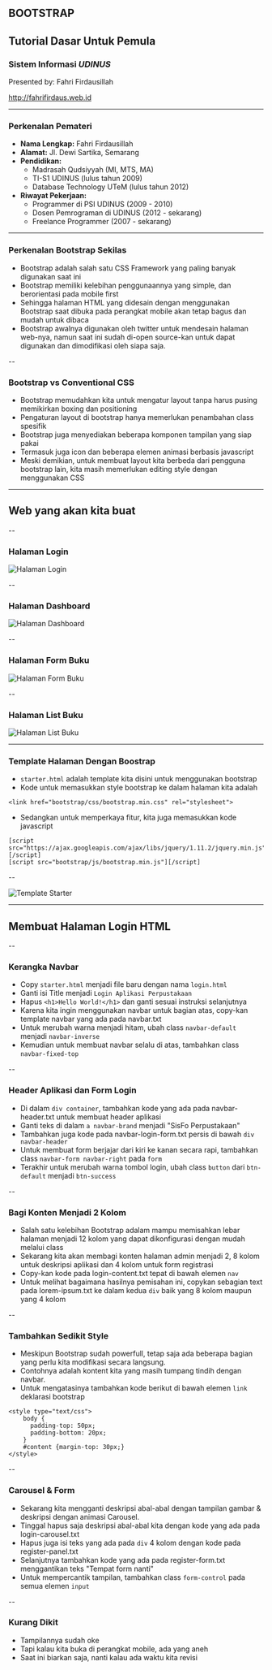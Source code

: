## BOOTSTRAP
## Tutorial Dasar Untuk Pemula
### Sistem Informasi *UDINUS*

Presented by: Fahri Firdausillah

http://fahrifirdaus.web.id

---

### Perkenalan Pemateri

- **Nama Lengkap:** Fahri Firdausillah
- **Alamat:** Jl. Dewi Sartika, Semarang
- **Pendidikan:**
	- Madrasah Qudsiyyah (MI, MTS, MA)
	- TI-S1 UDINUS (lulus tahun 2009)
	- Database Technology UTeM (lulus tahun 2012)
- **Riwayat Pekerjaan:** 
	- Programmer di PSI UDINUS (2009 - 2010)
	- Dosen Pemrograman di UDINUS (2012 - sekarang)
	- Freelance Programmer (2007 - sekarang)
    
---

### Perkenalan Bootstrap Sekilas

- Bootstrap adalah salah satu CSS Framework yang paling banyak digunakan saat ini
- Bootstrap memiliki kelebihan penggunaannya yang simple, dan berorientasi pada mobile first
- Sehingga halaman HTML yang didesain dengan menggunakan Bootstrap saat dibuka pada perangkat mobile akan tetap bagus dan mudah untuk dibaca
- Bootstrap awalnya digunakan oleh twitter untuk mendesain halaman web-nya, namun saat ini sudah di-open source-kan untuk dapat digunakan dan dimodifikasi oleh siapa saja.

--

### Bootstrap vs Conventional CSS

- Bootstrap memudahkan kita untuk mengatur layout tanpa harus pusing memikirkan boxing dan positioning
- Pengaturan layout di bootstrap hanya memerlukan penambahan class spesifik
- Bootstrap juga menyediakan beberapa komponen tampilan yang siap pakai
- Termasuk juga icon dan beberapa elemen animasi berbasis javascript
- Meski demikian, untuk membuat layout kita berbeda dari pengguna bootstrap lain, kita masih memerlukan editing style dengan menggunakan CSS

---

## Web yang akan kita buat

--

### Halaman Login

![Halaman Login](./images-si/login.png)

--

### Halaman Dashboard

![Halaman Dashboard](./images-si/dashboard.png)

--

### Halaman Form Buku

![Halaman Form Buku](./images-si/form_buku.png)

--

### Halaman List Buku

![Halaman List Buku](./images-si/list_buku.png)

---

### Template Halaman Dengan Boostrap

- ```starter.html``` adalah template kita disini untuk menggunakan bootstrap
- Kode untuk memasukkan style bootstrap ke dalam halaman kita adalah

```
<link href="bootstrap/css/bootstrap.min.css" rel="stylesheet">
```

- Sedangkan untuk memperkaya fitur, kita juga memasukkan kode javascript

```
[script src="https://ajax.googleapis.com/ajax/libs/jquery/1.11.2/jquery.min.js"][/script]
[script src="bootstrap/js/bootstrap.min.js"][/script]
```

--

![Template Starter](./images-si/starter.png)

---

## Membuat Halaman Login HTML 

--

### Kerangka Navbar

- Copy ```starter.html``` menjadi file baru dengan nama ```login.html```
- Ganti isi Title menjadi ```Login Aplikasi Perpustakaan```
- Hapus ```<h1>Hello World!</h1>``` dan ganti sesuai instruksi selanjutnya
- Karena kita ingin menggunakan navbar untuk bagian atas, copy-kan  template navbar yang ada pada navbar.txt
- Untuk merubah warna menjadi hitam, ubah class ```navbar-default``` menjadi ```navbar-inverse```
- Kemudian untuk membuat navbar selalu di atas, tambahkan class ```navbar-fixed-top```

--

### Header Aplikasi dan Form Login

- Di dalam ```div container```, tambahkan kode yang ada pada navbar-header.txt untuk membuat header aplikasi
- Ganti teks di dalam ```a navbar-brand``` menjadi "SisFo Perpustakaan"
- Tambahkan juga kode pada navbar-login-form.txt persis di bawah ```div navbar-header```
- Untuk membuat form berjajar dari kiri ke kanan secara rapi, tambahkan class ```navbar-form navbar-right``` pada ```form```
- Terakhir untuk merubah warna tombol login, ubah class ```button``` dari ```btn-default``` menjadi ```btn-success```

--

### Bagi Konten Menjadi 2 Kolom

- Salah satu kelebihan Bootstrap adalam mampu memisahkan lebar halaman menjadi 12 kolom yang dapat dikonfigurasi dengan mudah melalui class
- Sekarang kita akan membagi konten halaman admin menjadi 2, 8 kolom untuk deskripsi aplikasi dan 4 kolom untuk form registrasi
- Copy-kan kode pada login-content.txt tepat di bawah elemen ```nav```
- Untuk melihat bagaimana hasilnya pemisahan ini, copykan sebagian text pada lorem-ipsum.txt ke dalam kedua ```div``` baik yang 8 kolom maupun yang 4 kolom

--

### Tambahkan Sedikit Style

- Meskipun Bootstrap sudah powerfull, tetap saja ada beberapa bagian yang perlu kita modifikasi secara langsung.
- Contohnya adalah kontent kita yang masih tumpang tindih dengan navbar.
- Untuk mengatasinya tambahkan kode berikut di bawah elemen ```link``` deklarasi bootstrap

```
<style type="text/css">
    body {
      padding-top: 50px;
      padding-bottom: 20px;
    }
    #content {margin-top: 30px;}
</style>
```

--

### Carousel &amp; Form

- Sekarang kita mengganti deskripsi abal-abal dengan tampilan gambar &amp; deskripsi dengan animasi Carousel.
- Tinggal hapus saja deskripsi abal-abal kita dengan kode yang ada pada login-carousel.txt
- Hapus juga isi teks yang ada pada ```div``` 4 kolom dengan kode pada register-panel.txt
- Selanjutnya tambahkan kode yang ada pada register-form.txt menggantikan teks "Tempat form nanti"
- Untuk mempercantik tampilan, tambahkan class ```form-control``` pada semua elemen ```input```

--

### Kurang Dikit

- Tampilannya sudah oke
- Tapi kalau kita buka di perangkat mobile, ada yang aneh
- Saat ini biarkan saja, nanti kalau ada waktu kita revisi
